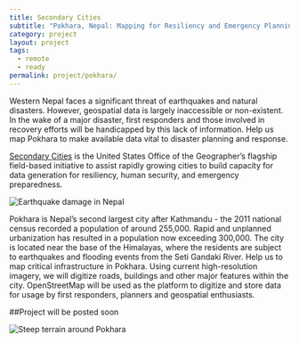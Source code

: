 ```yaml
---
title: Secondary Cities
subtitle: "Pokhara, Nepal: Mapping for Resiliency and Emergency Planning"
category: project
layout: project
tags:
  - remote
  - ready
permalink: project/pokhara/
---
```

Western Nepal faces a significant threat of earthquakes and natural disasters. However, geospatial data is largely inaccessible or non-existent. In the wake of a major disaster, first responders and those involved in recovery efforts will be handicapped by this lack of information. Help us map Pokhara to make available data vital to disaster planning and response.

[Secondary Cities](http://secondarycities.state.gov/) is the United States Office of the Geographer’s flagship field-based initiative to assist rapidly growing cities to build capacity for data generation for resiliency, human security, and emergency preparedness. 

![Earthquake damage in Nepal](https://cloud.githubusercontent.com/assets/2665840/10895387/eeb6d964-8181-11e5-9ea8-458d6e9ae2eb.jpg)

Pokhara is Nepal’s second largest city after Kathmandu - the 2011 national census recorded a population of around 255,000. Rapid and unplanned urbanization has resulted in a population now exceeding 300,000. The city is located near the base of the Himalayas, where the residents are subject to earthquakes and flooding events from the Seti Gandaki River. Help us to map critical infrastructure in Pokhara.  Using current high-resolution imagery, we will digitize roads, buildings and other major features within the city. OpenStreetMap will be used as the platform to digitize and store data for usage by first responders, planners and geospatial enthusiasts.


##Project will be posted soon


![Steep terrain around Pokhara](https://cloud.githubusercontent.com/assets/2665840/10895392/f3c15506-8181-11e5-9916-1d9e054ea9f7.png)
